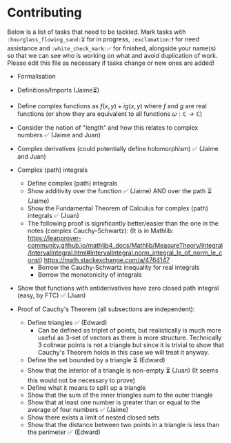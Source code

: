   # Contributing

Below is a list of tasks that need to be tackled. Mark tasks with `:hourglass_flowing_sand:⏳` for in progress, `:exclamation:❗` for need assistance and `:white_check_mark:✅` for finished, alongside your name(s) so that we can see who is working on what and avoid duplication of work. Please edit this file as necessary if tasks change or new ones are added!

* Formalisation
* Definitions/Imports (Jaime⏳)
* Define complex functions as $f(x, y)+ig(x, y)$ where $f$ and $g$ are real functions (or show they are equivalent to all functions $\omega: \mathbb{C} \rightarrow \mathbb{C}$)
* Consider the notion of "length" and how this relates to complex numbers ✅ (Jaime and Juan)
* Complex derivatives (could potentially define holomorphism) ✅ (Jaime and Juan)
* Complex (path) integrals
    * Define complex (path) integrals
    * Show additivity over the function ✅ (Jaime) AND over the path ⏳ (Jaime)
    * Show the Fundamental Theorem of Calculus for complex (path) integrals :white_check_mark: (Juan)
    * The following proof is significantly better/easier than the one in the notes (complex Cauchy-Schwartz): (It is in Mathlib: https://leanprover-community.github.io/mathlib4_docs/Mathlib/MeasureTheory/Integral/IntervalIntegral.html#intervalIntegral.norm_integral_le_of_norm_le_const)
         https://math.stackexchange.com/a/4764147
        * Borrow the Cauchy-Schwartz inequality for real integrals
        * Borrow the monotonicity of integrals
* Show that functions with antiderivatives have zero closed path integral (easy, by FTC) ✅ (Juan)

* Proof of Cauchy's Theorem (all subsections are independent):
    * Define triangles :white_check_mark: (Edward)
        * Can be defined as triplet of points, but realistically is much more useful as 3-set of vectors as there is more structure. Technically 3 colinear points is not a triangle but since it is trivial to show that Cauchy's Theorem holds in this case we will treat it anyway.
    * Define the set bounded by a triangle :hourglass_flowing_sand: (Edward)
    * Show that the interior of a triangle is non-empty :hourglass_flowing_sand: (Juan) (It seems this would not be necessary to prove)
    * Define what it means to split up a triangle
    * Show that the sum of the inner triangles sum to the outer triangle
    * Show that at least one number is greater than or equal to the average of four numbers :white_check_mark: (Jaime)
    * Show there exists a limit of nested closed sets
    * Show that the distance between two points in a triangle is less than the perimeter :white_check_mark: (Edward)
